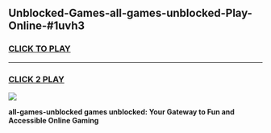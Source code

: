 
## Unblocked-Games-all-games-unblocked-Play-Online-#1uvh3
<h3>
<a href="https://premium.freeplayer.one?title=all-games-unblocked&ref=24F">CLICK TO PLAY</a></h3>
<hr>

<h3>
<a href="https://premium.freeplayer.one?title=all-games-unblocked&ref=24F">CLICK 2 PLAY</a>
  
</h3>

<a href="https://premium.freeplayer.one?title=all-games-unblocked&ref=24F/"><img src="https://clearcache.store/games.png"></a>


**all-games-unblocked games unblocked: Your Gateway to Fun and Accessible Online Gaming**
